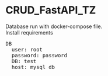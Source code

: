 # CRUD_FastAPI_TZ
Database run with docker-compose file.<br>
Install requirements<br>
<pre>DB
  user: root
  password: password
  DB: test
  host: mysql_db</pre>


